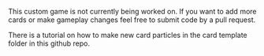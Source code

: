 This custom game is not currently being worked on. If you want to add more cards or make gameplay changes feel free to submit code by a pull request.

There is a tutorial on how to make new card particles in the card template folder in this github repo. 